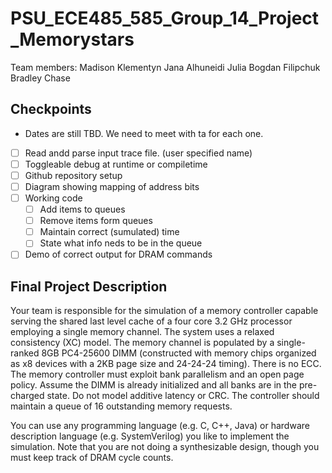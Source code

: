 # PSU_ECE485_585_Group_14_Project_Memorystars
Team members:
Madison Klementyn
Jana Alhuneidi
Julia Bogdan Filipchuk
Bradley Chase

## Checkpoints
- Dates are still TBD. We need to meet with ta for each one.
- [ ] Read andd parse input trace file. (user specified name)
- [ ] Toggleable debug at runtime or compiletime
- [ ] Github repository setup
- [ ] Diagram showing mapping of address bits
- [ ] Working code
  - [ ] Add items to queues
  - [ ] Remove items form queues
  - [ ] Maintain correct (sumulated) time
  - [ ] State what info neds to be in the queue
- [ ] Demo of correct output for DRAM commands

## Final Project Description

Your team is responsible for the simulation of a memory controller capable serving the
shared last level cache of a four core 3.2 GHz processor employing a single memory
channel. The system uses a relaxed consistency (XC) model. The memory channel is
populated by a single-ranked 8GB PC4-25600 DIMM (constructed with memory chips
organized as x8 devices with a 2KB page size and 24-24-24 timing). There is no ECC.
The memory controller must exploit bank parallelism and an open page policy. Assume
the DIMM is already initialized and all banks are in the pre-charged state. Do not model
additive latency or CRC. The controller should maintain a queue of 16 outstanding
memory requests.

You can use any programming language (e.g. C, C++, Java) or hardware description
language (e.g. SystemVerilog) you like to implement the simulation. Note that you are
not doing a synthesizable design, though you must keep track of DRAM cycle counts. 
